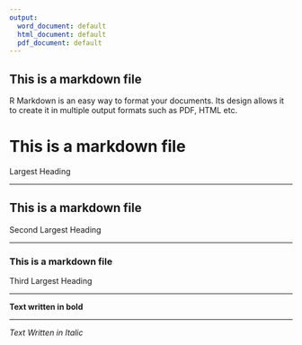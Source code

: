 ```yaml
---
output:
  word_document: default
  html_document: default
  pdf_document: default
---
```

## This is a markdown file

R Markdown is an easy way to format your documents. Its design allows it to create it in multiple output formats such as PDF, HTML etc.

# This is a markdown file 

Largest Heading 

--------------------

## This is a markdown file 

Second Largest Heading

-----------------

### This is a markdown file 

Third Largest Heading

------------------


**Text written in bold**

---------------------

*Text Written in Italic*

